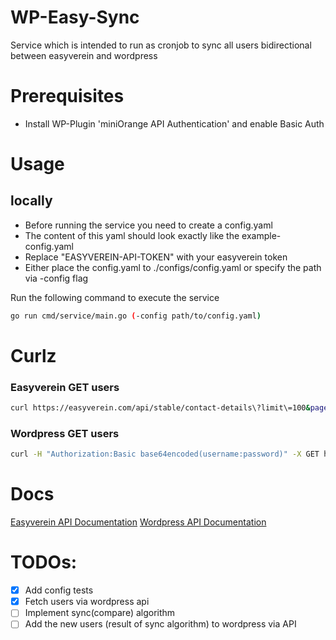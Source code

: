 # WP-Easy-Sync
Service which is intended to run as cronjob to sync all users bidirectional between easyverein and wordpress

# Prerequisites
- Install WP-Plugin 'miniOrange API Authentication' and enable Basic Auth

# Usage
## locally
- Before running the service you need to create a config.yaml  
- The content of this yaml should look exactly like the example-config.yaml  
- Replace "EASYVEREIN-API-TOKEN" with your easyverein token  
- Either place the config.yaml to ./configs/config.yaml or specify the path via -config flag

Run the following command to execute the service
```sh
go run cmd/service/main.go (-config path/to/config.yaml)
```

# Curlz
### Easyverein GET users
```sh
curl https://easyverein.com/api/stable/contact-details\?limit\=100&page=1 -H "Authorization: Token <TOKEN>"
```
### Wordpress GET users
```sh
curl -H "Authorization:Basic base64encoded(username:password)" -X GET https://your-wp-domain.com/wp-json/wp/v2/users
```

# Docs
[Easyverein API Documentation](https://easyverein.com/api/documentation/)
[Wordpress API Documentation](https://developer.wordpress.org/rest-api/)

# TODOs:
- [x] Add config tests
- [x] Fetch users via wordpress api
- [ ] Implement sync(compare) algorithm
- [ ] Add the new users (result of sync algorithm) to wordpress via API
